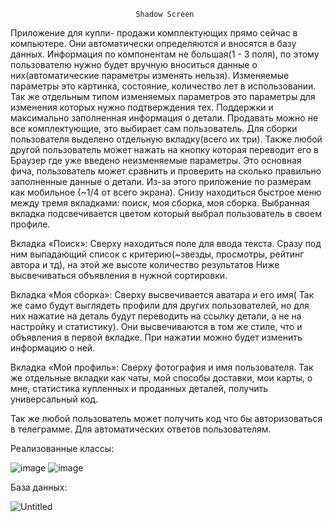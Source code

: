								Shadow Screen

Приложение для купли- продажи комплектующих прямо сейчас в компьютере. Они автоматически определяются и вносятся в базу данных. Информация по компонентам не большая(1 - 3 поля), по этому пользователю нужно будет вручную вноситься данные о них(автоматические параметры изменять нельзя). Изменяемые параметры это картинка, состояние, количество лет в использовании. Так же отдельным типом изменяемых параметров это параметры для изменения которых нужно подтверждения тех. Поддержки и максимально заполненная информация о детали. Продавать можно не все комплектующие, это выбирает сам пользователь. Для сборки пользователя выделено отдельную вкладку(всего их три). Также любой другой пользователь может нажать на кнопку которая переводит его в Браузер где уже введено неизменяемые параметры. Это основная фича, пользователь  может сравнить и проверить на сколько правильно заполненные данные о детали. Из-за этого приложение по размерам как мобильное (~1/4 от всего экрана). Снизу находиться быстрое меню между тремя вкладками: поиск, моя сборка, моя сборка. Выбранная вкладка подсвечивается цветом который выбрал пользователь в своем профиле. 

Вкладка «Поиск»:
	Сверху находиться поле для ввода текста. Сразу под ним выпадающий список с
	критерию(~звезды, просмотры, рейтинг автора и тд), на этой же высоте количество результатов
	Ниже высвечиваться объявления в нужной сортировки.

Вкладка «Моя сборка»:
  	Сверху высвечивается аватара и его имя( Так же само будут выглядеть профили для других пользователей,
  	но для них нажатие на деталь будут переводить на ссылку детали, а   не на настройку и статистику).
  	Они высвечиваются в том же стиле, что и объявления в первой вкладке. При нажатии можно будет изменить информацию о ней.

Вкладка «Мой профиль»:
  	Сверху фотография и имя пользователя. Так же отдельные вкладки как чаты, мой способы доставки, мои карты,
  	о мне, статистика купленных и проданных деталей, получить универсальный код.

  
Так же любой пользователь может получить код что бы авторизоваться в телеграмме. Для автоматических ответов пользователям.


Реализованные классы:

![image](https://user-images.githubusercontent.com/123190998/220788221-3f9cf4a3-df65-4b96-8830-dabc43a729a4.png)
![image](https://user-images.githubusercontent.com/123190998/220788426-b217e569-b058-4797-a320-3842c765a904.png)

База данных:

![Untitled](https://user-images.githubusercontent.com/123190998/221052329-7481ff8f-5207-4720-b917-aba1d357ddb8.png)
